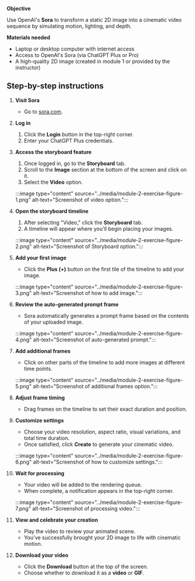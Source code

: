 **Objective**

Use OpenAI's **Sora** to transform a static 2D image into a cinematic video sequence by simulating motion, lighting, and depth.  
 
**Materials needed**

- Laptop or desktop computer with internet access  
- Access to OpenAI's Sora (via ChatGPT Plus or Pro)  
- A high-quality 2D image (created in module 1 or provided by the instructor)  

## Step-by-step instructions  

1. **Visit Sora**  
   - Go to [sora.com](https://sora.com).  

1. **Log in**  
   1. Click the **Login** button in the top-right corner.  
   1. Enter your ChatGPT Plus credentials.  

1. **Access the storyboard feature**  
   1. Once logged in, go to the **Storyboard** tab.  
   1. Scroll to the **Image** section at the bottom of the screen and click on it.  
   1. Select the **Video** option.  

   :::image type="content" source="../media/module-2-exercise-figure-1.png" alt-text="Screenshot of video option.":::

1. **Open the storyboard timeline**  
   1. After selecting "Video," click the **Storyboard** tab.  
   1. A timeline will appear where you'll begin placing your images.  

   :::image type="content" source="../media/module-2-exercise-figure-2.png" alt-text="Screenshot of Storyboard option.":::  

1. **Add your first image**  
   - Click the **Plus (+)** button on the first tile of the timeline to add your image.  

   :::image type="content" source="../media/module-2-exercise-figure-3.png" alt-text="Screenshot of how to add image.":::  

1. **Review the auto-generated prompt frame**  
   - Sora automatically generates a prompt frame based on the contents of your uploaded image.  

   :::image type="content" source="../media/module-2-exercise-figure-4.png" alt-text="Screenshot of auto-generated prompt.":::  

1. **Add additional frames**  
   - Click on other parts of the timeline to add more images at different time points.  

   :::image type="content" source="../media/module-2-exercise-figure-5.png" alt-text="Screenshot of additional frames option.":::  

1. **Adjust frame timing**  
   - Drag frames on the timeline to set their exact duration and position.  

1. **Customize settings**  
   - Choose your video resolution, aspect ratio, visual variations, and total time duration.  
   - Once satisfied, click **Create** to generate your cinematic video.  

   :::image type="content" source="../media/module-2-exercise-figure-6.png" alt-text="Screenshot of how to customize settings.":::  

1. **Wait for processing**  
    - Your video will be added to the rendering queue.  
    - When complete, a notification appears in the top-right corner.  

    :::image type="content" source="../media/module-2-exercise-figure-7.png" alt-text="Screenshot of processing video.":::

1. **View and celebrate your creation**  
    - Play the video to review your animated scene.  
    - You've successfully brought your 2D image to life with cinematic motion.  

1. **Download your video**  
    - Click the **Download** button at the top of the screen.  
    - Choose whether to download it as a **video** or **GIF**.
